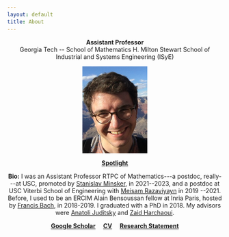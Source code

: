 ```yaml
---
layout: default
title: About
---
```

<p align="center">
<b>Assistant Professor</b><br />  
Georgia Tech -- School of Mathematics  
H. Milton Stewart School of Industrial and Systems Engineering (ISyE)
</p>  

<p align="center">
<img src="photoGrandCanyon-cropped-stronger.jpg" alt="Getty museum" width="30%" align="center" hspace="20">
</p>
    
  
<p align="center">
<a href="https://www.youtube.com/watch?v=BakKBv288YE"><b>Spotlight</b></a>
</p>  

<p align="center">
<b>Bio:</b>  I was an Assistant Professor RTPC of Mathematics---a postdoc, really---at USC, promoted by <a href="https://stasminsker.github.io/">Stanislav Minsker</a>, in 2021--2023, and a postdoc at USC Viterbi School of Engineering with <a href="https://sites.usc.edu/razaviyayn/research/">Meisam Razaviyayn</a> in 2019 --2021.  
Before, I used to be an ERCIM Alain Bensoussan fellow at Inria Paris, hosted by <a href="https://www.di.ens.fr/~fbach/">Francis Bach</a>, in 2018-2019.  
I graduated with a PhD in 2018. My advisors were <a href="https://ljk.imag.fr/membres/Anatoli.Iouditski/">Anatoli Juditsky</a> and <a href="http://faculty.washington.edu/zaid/index.html">Zaid Harchaoui</a>. 
</p>

  
<p align="center">
<a href="https://scholar.google.fr/citations?user=2IvZJ3cAAAAJ&hl=en"><b>Google Scholar</b></a>&emsp;
<a href="assets/dmitrii_ostrovskii_CV.pdf"><b>CV</b></a>&emsp;
<a href="assets/research-statement.pdf"><b>Research Statement</b></a>
</p>